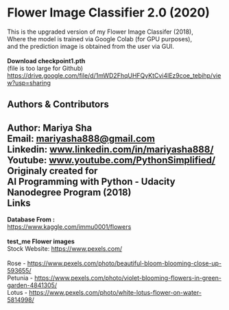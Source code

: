 Flower Image Classifier 2.0 (2020)
===
This is the upgraded version of my Flower Image Classifer (2018), <br>
Where the model is trained via Google Colab (for GPU purposes), <br>
and the prediction image is obtained from the user via GUI.
<br>
<br>
**Download checkpoint1.pth**
<br>
(file is too large for Github)
<br>
https://drive.google.com/file/d/1mWD2FhqUHFQyKtCvi4lEz9coe_tebihp/view?usp=sharing

Authors & Contributors
---

Author: Mariya Sha
<br>
Email: mariyasha888@gmail.com
<br>
Linkedin: www.linkedin.com/in/mariyasha888/
<br>
Youtube: www.youtube.com/PythonSimplified/
<br>
Originaly created for
<br>
AI Programming with Python - Udacity Nanodegree Program
(2018)
<br>
Links
---

**Database From :**
<br>
https://www.kaggle.com/immu0001/flowers
<br>
<br>
**test_me Flower images**
<br>
Stock Website: https://www.pexels.com/
<br>
<br>
Rose - https://www.pexels.com/photo/beautiful-bloom-blooming-close-up-593655/
<br>
Petunia - https://www.pexels.com/photo/violet-blooming-flowers-in-green-garden-4841305/
<br>
Lotus - https://www.pexels.com/photo/white-lotus-flower-on-water-5814998/